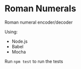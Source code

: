 # Roman Numerals

Roman numeral encoder/decoder

Using:
* Node.js
* Babel
* Mocha

Run `npm test` to run the tests
